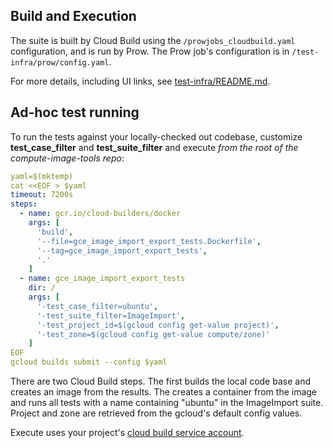 ## Build and Execution

The suite is built by Cloud Build using the `/prowjobs_cloudbuild.yaml`
configuration, and is run by Prow. The Prow job's configuration
is in `/test-infra/prow/config.yaml`.

For more details, including UI links, see [test-infra/README.md](../../test-infra/README.md).


## Ad-hoc test running

To run the tests against your locally-checked out codebase, customize
**test_case_filter** and **test_suite_filter** and execute *from the root of 
the compute-image-tools repo*:

```yaml
yaml=$(mktemp)
cat <<EOF > $yaml
timeout: 7200s
steps:
  - name: gcr.io/cloud-builders/docker
    args: [
      'build',
      '--file=gce_image_import_export_tests.Dockerfile',
      '--tag=gce_image_import_export_tests',
      '.'
    ]
  - name: gce_image_import_export_tests
    dir: /
    args: [
      '-test_case_filter=ubuntu',
      '-test_suite_filter=ImageImport',
      '-test_project_id=$(gcloud config get-value project)',
      '-test_zone=$(gcloud config get-value compute/zone)'
    ]
EOF
gcloud builds submit --config $yaml
```

There are two Cloud Build steps. The first builds the local code base and
creates an image from the results. The creates a container from the image and
runs all tests with a name containing "ubuntu" in the ImageImport suite.
Project and zone are retrieved from the gcloud's default config values.

Execute uses your project's [cloud build service account](https://cloud.google.com/cloud-build/docs/securing-builds/configure-access-for-cloud-build-service-account).
